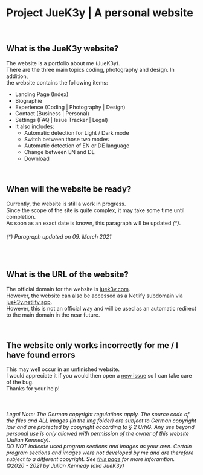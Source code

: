# Project JueK3y | A personal website
<br>

## What is the JueK3y website?
The website is a portfolio about me (JueK3y). 
<br>There are the three main topics coding, photography and design. In addition,
<br>the website contains the following items:
- Landing Page (Index)
- Biographie
- Experience (Coding | Photography | Design)
- Contact (Business | Personal)
- Settings (FAQ | Issue Tracker | Legal)
- It also includes:
  - Automatic detection for Light / Dark mode
  - Switch between those two modes
  - Automatic detection of EN or DE language
  - Change between EN and DE
  - Download
<br>

## When will the website be ready?
Currently, the website is still a work in progress.
<br>Since the scope of the site is quite complex, it may take some time until completion.
<br>As soon as an exact date is known, this paragraph will be updated _(*)_. 
###### _(*) Paragraph updated on 09. March 2021_
<br>

## What is the URL of the website?
The official domain for the website is [juek3y.com](https://juek3y.com).
<br>However, the website can also be accessed as a Netlify subdomain via [juek3y.netlify.app](https://juek3y.netlify.app).
<br>However, this is not an official way and will be used as an automatic redirect to the main domain in the near future.

<br>

## The website only works incorrectly for me / I have found errors
This may well occur in an unfinished website.
<br>I would appreciate it if you would then open a [new issue](https://github.com/JueK3y/juek3y.com/issues/new) so I can take care of the bug.
<br>Thanks for your help!

<br>


###### _Legal Note: The German copyright regulations apply. The source code of the files and ALL images (in the img folder) are subject to German copyright law and are protected by copyright according to § 2 UrhG. Any use beyond personal use is only allowed with permission of the owner of this website (Julian Kennedy).<br>DO NOT indicate used program sections and images as your own. Certain program sections and images were not developed by me and are therefore subject to a different copyright. See [this page](https://juek3y.com/de/settings#urheberrecht) for more inforamtion. <br>©2020 - 2021 by Julian Kennedy (aka JueK3y)_
